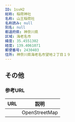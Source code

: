 ```yaml
---
ID: 1svH2
総称: 稲荷神社
名称: 山王稲荷社
名称読み: null
別名: null
都道府県: 神奈川県
区域: 海老名市
緯度: 35.4551302
経度: 139.4061071
郵便番号: 2430403
住所: 神奈川県海老名市望地２丁目１９
---
```


## その他

### 参考URL

| URL | 説明          |
| --- | ------------- |
|     | OpenStreetMap |
